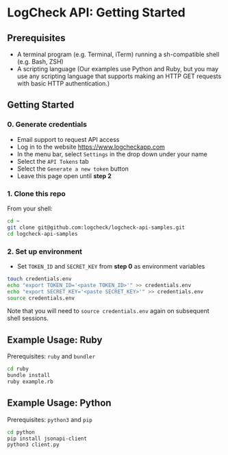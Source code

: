 # LogCheck API: Getting Started

## Prerequisites
- A terminal program (e.g. Terminal, iTerm) running a sh-compatible shell (e.g. Bash, ZSH)
- A scripting language (Our examples use Python and Ruby, but you may use any scripting language that
    supports making an HTTP GET requests with basic HTTP authentication.)

## Getting Started

### 0. Generate credentials
- Email support to request API access
- Log in to the website https://www.logcheckapp.com
- In the menu bar, select `Settings` in the drop down under your name
- Select the `API Tokens` tab
- Select the `Generate a new token` button
- Leave this page open until **step 2**

### 1. Clone this repo

From your shell:

```sh
cd ~
git clone git@github.com:logcheck/logcheck-api-samples.git
cd logcheck-api-samples
```

### 2. Set up environment
- Set `TOKEN_ID` and `SECRET_KEY` from **step 0** as environment variables

```sh
touch credentials.env
echo "export TOKEN_ID='<paste TOKEN_ID>'" >> credentials.env
echo "export SECRET_KEY='<paste SECRET_KEY>'" >> credentials.env
source credentials.env
```

Note that you will need to `source credentials.env` again on subsequent shell
sessions.

## Example Usage: Ruby

Prerequisites: `ruby` and `bundler`

```bash
cd ruby
bundle install
ruby example.rb
```

## Example Usage: Python

Prerequisites: `python3` and `pip`

```bash
cd python
pip install jsonapi-client
python3 client.py
```
